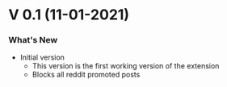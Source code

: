 # V 0.1 (11-01-2021)

### What's New
* Initial version
    * This version is the first working version of the extension
    * Blocks all reddit promoted posts